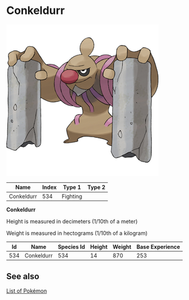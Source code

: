 # Conkeldurr


![Conkeldurr](images/534.png)

| **Name** | **Index** | **Type 1** | **Type 2** |
|----|----|----|----|
| Conkeldurr | 534 | Fighting  |  |

**Conkeldurr** 


Height is measured in decimeters (1/10th of a meter)

Weight is measured in hectograms (1/10th of a kilogram)

| **Id** | **Name** | **Species Id** | **Height** | **Weight** | **Base Experience** |
|--------|----------|----------------|------------|------------|---------------------|
| 534 | Conkeldurr | 534 | 14 | 870 | 253 |


## See also

[List of Pokémon](../pokemon.md)
